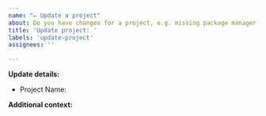 ```yaml
---
name: "✏️ Update a project"
about: Do you have changes for a project, e.g. missing package manager, wrong license or category?
title: 'Update project: '
labels: 'update-project'
assignees: ''

---
```


**Update details:**

<!---
Please state the project name that this update is referring to and list all information or metadata that needs to be changed, added or removed. This might include the license, package managers, github url, description, and any other available property.
-->

- Project Name:

<!--- State all information that needs to be updated. -->

**Additional context:**

<!-- Add any other context or additional information about why this change is important. -->

